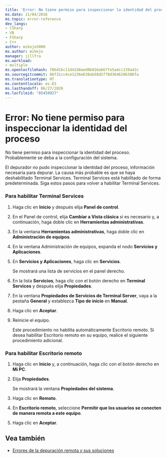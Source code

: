 ```yaml
---
title: 'Error: No tiene permiso para inspeccionar la identidad del proceso | Microsoft Docs'
ms.date: 11/04/2016
ms.topic: error-reference
dev_langs:
- CSharp
- VB
- FSharp
- C++
author: mikejo5000
ms.author: mikejo
manager: jillfra
ms.workload:
- multiple
ms.openlocfilehash: f8bd1bc11d42d8aed0b816a667fe5adcc139a42c
ms.sourcegitcommit: 66f31cc4ce1236e638ab58d2f70d3646206386fa
ms.translationtype: HT
ms.contentlocale: es-ES
ms.lasthandoff: 06/27/2020
ms.locfileid: "85459927"
---
```

# <a name="error-you-do-not-have-permission-to-inspect-the-process39s-identity"></a>Error: No tiene permiso para inspeccionar la identidad del proceso
No tiene permiso para inspeccionar la identidad del proceso. Probablemente se deba a la configuración del sistema.

 El depurador no pudo inspeccionar la identidad del proceso, información necesaria para depurar. La causa más probable es que se haya deshabilitado Terminal Services. Terminal Services está habilitado de forma predeterminada. Siga estos pasos para volver a habilitar Terminal Services.

### <a name="to-enable-terminal-services"></a>Para habilitar Terminal Services

1. Haga clic en **Inicio** y después elija **Panel de control**.

2. En el Panel de control, elija **Cambiar a Vista clásica** si es necesario y, a continuación, haga doble clic en **Herramientas administrativas**.

3. En la ventana **Herramientas administrativas**, haga doble clic en **Administración de equipos**.

4. En la ventana Administración de equipos, expanda el nodo **Servicios y Aplicaciones**.

5. En **Servicios y Aplicaciones**, haga clic en **Servicios**.

     Se mostrará una lista de servicios en el panel derecho.

6. En la lista **Servicios**, haga clic con el botón derecho en **Terminal Services** y después elija **Propiedades**.

7. En la ventana **Propiedades de Servicios de Terminal Server**, vaya a la pestaña **General** y establezca **Tipo de inicio** en **Manual**.

8. Haga clic en **Aceptar**.

9. Reinicie el equipo.

     Este procedimiento no habilita automáticamente Escritorio remoto. Si desea habilitar Escritorio remoto en su equipo, realice el siguiente procedimiento adicional.

### <a name="to-enable-remote-desktop"></a>Para habilitar Escritorio remoto

1. Haga clic en **Inicio** y, a continuación, haga clic con el botón derecho en **Mi PC**.

2. Elija **Propiedades**.

     Se mostrará la ventana **Propiedades del sistema**.

3. Haga clic en **Remoto**.

4. En **Escritorio remoto**, seleccione **Permitir que los usuarios se conecten de manera remota a este equipo**.

5. Haga clic en **Aceptar**.

## <a name="see-also"></a>Vea también
- [Errores de la depuración remota y sus soluciones](../debugger/remote-debugging-errors-and-troubleshooting.md)